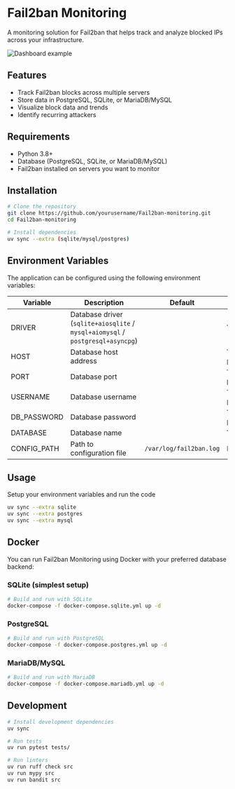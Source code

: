 # Fail2ban Monitoring

A monitoring solution for Fail2ban that helps track and analyze blocked IPs across your infrastructure.

![Dashboard example](https://raw.githubusercontent.com/adrianvillanueva997/Fail2ban-monitoring/master/dashboard.png)

## Features

- Track Fail2ban blocks across multiple servers
- Store data in PostgreSQL, SQLite, or MariaDB/MySQL
- Visualize block data and trends
- Identify recurring attackers

## Requirements

- Python 3.8+
- Database (PostgreSQL, SQLite, or MariaDB/MySQL)
- Fail2ban installed on servers you want to monitor

## Installation

```bash
# Clone the repository
git clone https://github.com/yourusername/Fail2ban-monitoring.git
cd Fail2ban-monitoring

# Install dependencies
uv sync --extra (sqlite/mysql/postgres)
```

## Environment Variables

The application can be configured using the following environment variables:

| Variable | Description | Default | Required |
|----------|-------------|---------|----------|
| DRIVER | Database driver (```sqlite+aiosqlite``` / ```mysql+aiomysql``` / ```postgresql+asyncpg```) |  | Yes |
| HOST | Database host address |  | Yes (for postgres/mariadb) |
| PORT| Database port |  | Yes (for postgres/mariadb) |
| USERNAME| Database username |  | Yes (for postgres/mariadb) |
| DB_PASSWORD | Database password | | Yes (for postgres/mariadb) |
| DATABASE | Database name |  | Yes |
| CONFIG_PATH | Path to configuration file | ```/var/log/fail2ban.log``` | No |

## Usage

Setup your environment variables and run the code

```bash
uv sync --extra sqlite
uv sync --extra postgres
uv sync --extra mysql
```

## Docker

You can run Fail2ban Monitoring using Docker with your preferred database backend:

### SQLite (simplest setup)

```bash
# Build and run with SQLite
docker-compose -f docker-compose.sqlite.yml up -d
```

### PostgreSQL

```bash
# Build and run with PostgreSQL
docker-compose -f docker-compose.postgres.yml up -d
```

### MariaDB/MySQL

```bash
# Build and run with MariaDB
docker-compose -f docker-compose.mariadb.yml up -d
```

## Development

```bash
# Install development dependencies
uv sync

# Run tests
uv run pytest tests/

# Run linters
uv run ruff check src
uv run mypy src
uv run bandit src
```
